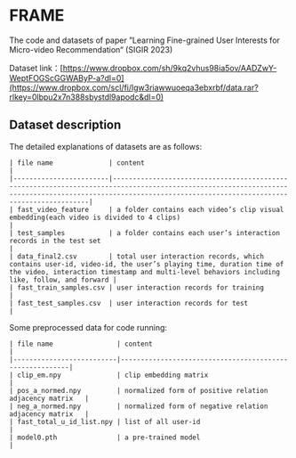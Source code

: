 # FRAME
The code and datasets of paper ”Learning Fine-grained User Interests for Micro-video Recommendation“ (SIGIR 2023)

Dataset link：[https://www.dropbox.com/sh/9kq2vhus98ia5ov/AADZwY-WeptFOGScGGWAByP-a?dl=0](https://www.dropbox.com/scl/fi/lgw3riawwuoeqa3ebxrbf/data.rar?rlkey=0lbpu2x7n388sbystdl9apodc&dl=0)
## Dataset description 
The detailed explanations of datasets are as follows:
```
| file name              | content                                                                                                                                                                                                    |
|------------------------|------------------------------------------------------------------------------------------------------------------------------------------------------------------------------------------------------------|
| fast_video_feature     | a folder contains each video’s clip visual embedding(each video is divided to 4 clips)                                                                                                                     |
| test_samples           | a folder contains each user’s interaction records in the test set                                                                                                                                          |
| data_final2.csv        | total user interaction records, which contains user-id, video-id, the user’s playing time, duration time of the video, interaction timestamp and multi-level behaviors including like, follow, and forward |
| fast_train_samples.csv | user interaction records for training                                                                                                                                                                      |
| fast_test_samples.csv  | user interaction records for test                                                                                                                                                                          |
```
Some preprocessed data for code running:
```
| file name                | content                                                 |
|--------------------------|---------------------------------------------------------|
| clip_em.npy              | clip embedding matrix                                   |
| pos_a_normed.npy         | normalized form of positive relation adjacency matrix   |
| neg_a_normed.npy         | normalized form of negative relation adjacency matrix   |
| fast_total_u_id_list.npy | list of all user-id                                     |
| model0.pth               | a pre-trained model                                     |
```
